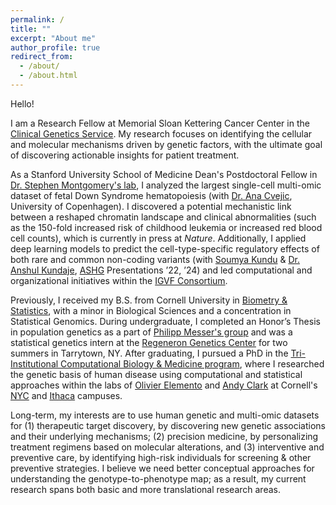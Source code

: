 ```yaml
---
permalink: /
title: ""
excerpt: "About me"
author_profile: true
redirect_from: 
  - /about/
  - /about.html
---
```


Hello!

I am a Research Fellow at Memorial Sloan Kettering Cancer Center in the [Clinical Genetics Service](https://www.mskcc.org/cancer-care/risk-assessment-screening/genetic-counseling-and-testing). My research focuses on identifying the cellular and molecular mechanisms driven by genetic factors, with the ultimate goal of discovering actionable insights for patient treatment.

As a Stanford University School of Medicine Dean's Postdoctoral Fellow in [Dr. Stephen Montgomery's lab](https://smontgomlab.github.io/index.html), I analyzed the largest single-cell multi-omic dataset of fetal Down Syndrome hematopoiesis (with [Dr. Ana Cvejic](https://www.bric.ku.dk/research-groups/Research/cvejic-group/), University of Copenhagen). I discovered a potential mechanistic link between a reshaped chromatin landscape and clinical abnormalities (such as the 150-fold increased risk of childhood leukemia or increased red blood cell counts), which is currently in press at *Nature*. Additionally, I applied deep learning models to predict the cell-type-specific regulatory effects of both rare and common non-coding variants (with [Soumya Kundu](https://www.linkedin.com/in/soumya-kundu/) & [Dr. Anshul Kundaje](https://kundajelab.stanford.edu/), [ASHG](https://www.ashg.org/meetings/) Presentations ’22, ’24) and led computational and organizational initiatives within the [IGVF Consortium](https://www.genome.gov/news/news-release/NIH-providing-185-million-dollars-for-research-to-advance-understanding-of-how-human-genome-functions).

Previously, I received my B.S. from Cornell University in [Biometry & Statistics](https://cals.cornell.edu/education/degrees-programs/biometry-statistics-major-and-minor), with a minor in Biological Sciences and a concentration in Statistical Genomics. During undergraduate, I completed an Honor’s Thesis in population genetics as a part of [Philipp Messer's group](https://messerlab.org/) and was a statistical genetics intern at the [Regeneron Genetics Center](https://www.regeneron.com/genetics-center) for two summers in Tarrytown, NY. After graduating, I pursued a PhD in the [Tri-Institutional Computational Biology & Medicine program](https://compbio.triiprograms.org/), where I researched the genetic basis of human disease using computational and statistical approaches within the labs of [Olivier Elemento](https://elementolab.weill.cornell.edu/) and [Andy Clark](https://blogs.cornell.edu/andyclarklab/) at Cornell's [NYC](https://eipm.weill.cornell.edu/) and [Ithaca](https://cb.cornell.edu/) campuses.

Long-term, my interests are to use human genetic and multi-omic datasets for (1) therapeutic target discovery, by discovering new genetic associations and their underlying mechanisms; (2) precision medicine, by personalizing treatment regimens based on molecular alterations, and (3) interventive and preventive care, by identifying high-risk individuals for screening & other preventive strategies. I believe we need better conceptual approaches for understanding the genotype-to-phenotype map; as a result, my current research spans both basic and more translational research areas.
